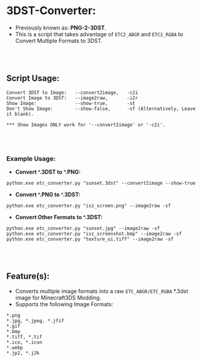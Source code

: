 # 3DST-Converter:
- Previously known as: **PNG-2-3DST**.
- This is a script that takes advantage of `ETC2_ABGR` and `ETC2_RGBA` to Convert Multiple Formats to 3DST.

<br>
<br>

## Script Usage:
```
Convert 3DST to Image:   --convert2image,   -c2i
Convert Image to 3DST:   --image2raw,       -i2r
Show Image:              --show-true,       -st
Don't Show Image:        --show-false,      -sf (Alternatively, Leave it blank).

*** Show Images ONLY work for '--convert2image' or '-c2i'.
```

<br>
<br>

### Example Usage:
- **Convert ^.3DST to ^.PNG:**
```
python.exe etc_converter.py "sunset.3dst" --convert2image --show-true
```
- **Convert ^.PNG to ^.3DST:**
```
python.exe etc_converter.py "isz_screen.png" --image2raw -sf
```
- **Convert Other Formats to ^.3DST:**
```
python.exe etc_converter.py "sunset.jpg" --image2raw -sf
python.exe etc_converter.py "isz_screenshot.bmp" --image2raw -sf
python.exe etc_converter.py "texture_ui.tiff" --image2raw -sf
```

<br>
<br>

## Feature(s):
- Converts multiple image formats into a raw `ETC_ABGR/ETC_RGBA` *.3dst image for Minecraft3DS Modding.
- Supports the following Image Formats:
```
*.png
*.jpg, *.jpeg, *.jfif
*.gif
*.bmp
*.tiff, *.tif
*.ico, *.icon
*.webp
*.jp2, *.j2k
```
